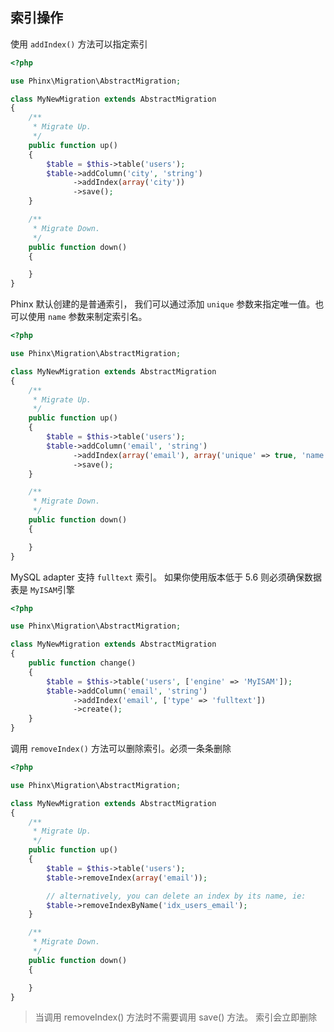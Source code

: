## 索引操作

使用 `addIndex()` 方法可以指定索引

```php
<?php

use Phinx\Migration\AbstractMigration;

class MyNewMigration extends AbstractMigration
{
    /**
     * Migrate Up.
     */
    public function up()
    {
        $table = $this->table('users');
        $table->addColumn('city', 'string')
              ->addIndex(array('city'))
              ->save();
    }

    /**
     * Migrate Down.
     */
    public function down()
    {

    }
}
```

Phinx 默认创建的是普通索引， 我们可以通过添加 `unique` 参数来指定唯一值。也可以使用 `name` 参数来制定索引名。

```php
<?php

use Phinx\Migration\AbstractMigration;

class MyNewMigration extends AbstractMigration
{
    /**
     * Migrate Up.
     */
    public function up()
    {
        $table = $this->table('users');
        $table->addColumn('email', 'string')
              ->addIndex(array('email'), array('unique' => true, 'name' => 'idx_users_email'))
              ->save();
    }

    /**
     * Migrate Down.
     */
    public function down()
    {

    }
}
```

MySQL adapter 支持 `fulltext` 索引。 如果你使用版本低于 5.6 则必须确保数据表是 `MyISAM`引擎

```php
<?php

use Phinx\Migration\AbstractMigration;

class MyNewMigration extends AbstractMigration
{
    public function change()
    {
        $table = $this->table('users', ['engine' => 'MyISAM']);
        $table->addColumn('email', 'string')
              ->addIndex('email', ['type' => 'fulltext'])
              ->create();
    }
}
```

调用 `removeIndex()` 方法可以删除索引。必须一条条删除

```php
<?php

use Phinx\Migration\AbstractMigration;

class MyNewMigration extends AbstractMigration
{
    /**
     * Migrate Up.
     */
    public function up()
    {
        $table = $this->table('users');
        $table->removeIndex(array('email'));

        // alternatively, you can delete an index by its name, ie:
        $table->removeIndexByName('idx_users_email');
    }

    /**
     * Migrate Down.
     */
    public function down()
    {

    }
}
```

> 当调用 removeIndex\(\) 方法时不需要调用 save\(\) 方法。 索引会立即删除



